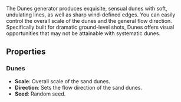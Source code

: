 The Dunes generator produces exquisite, sensual dunes with soft, undulating lines, as well as sharp wind-defined edges. You can easily control the overall scale of the dunes and the general flow direction. 
Specifically built for dramatic ground-level shots, Dunes offers visual opportunities that may not be attainable with systematic dunes. 

## Properties

### Dunes 
- **Scale**: Overall scale of the sand dunes.
- **Direction**: Sets the flow direction of the sand dunes.
- **Seed**: Random seed.



